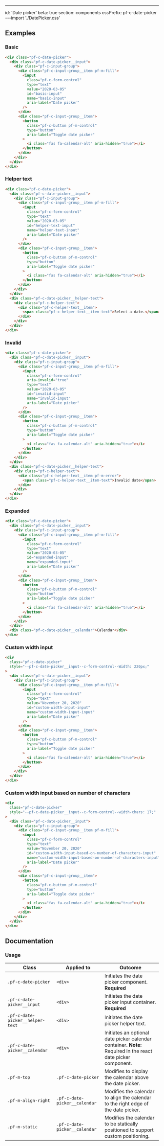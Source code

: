 ---
id: 'Date picker'
beta: true
section: components
cssPrefix: pf-c-date-picker
---import './DatePicker.css'

## Examples

### Basic

```html
<div class="pf-c-date-picker">
  <div class="pf-c-date-picker__input">
    <div class="pf-c-input-group">
      <div class="pf-c-input-group__item pf-m-fill">
        <input
          class="pf-c-form-control"
          type="text"
          value="2020-03-05"
          id="basic-input"
          name="basic-input"
          aria-label="Date picker"
        />
      </div>
      <div class="pf-c-input-group__item">
        <button
          class="pf-c-button pf-m-control"
          type="button"
          aria-label="Toggle date picker"
        >
          <i class="fas fa-calendar-alt" aria-hidden="true"></i>
        </button>
      </div>
    </div>
  </div>
</div>

```

### Helper text

```html
<div class="pf-c-date-picker">
  <div class="pf-c-date-picker__input">
    <div class="pf-c-input-group">
      <div class="pf-c-input-group__item pf-m-fill">
        <input
          class="pf-c-form-control"
          type="text"
          value="2020-03-05"
          id="helper-text-input"
          name="helper-text-input"
          aria-label="Date picker"
        />
      </div>
      <div class="pf-c-input-group__item">
        <button
          class="pf-c-button pf-m-control"
          type="button"
          aria-label="Toggle date picker"
        >
          <i class="fas fa-calendar-alt" aria-hidden="true"></i>
        </button>
      </div>
    </div>
  </div>
  <div class="pf-c-date-picker__helper-text">
    <div class="pf-c-helper-text">
      <div class="pf-c-helper-text__item">
        <span class="pf-c-helper-text__item-text">Select a date.</span>
      </div>
    </div>
  </div>
</div>

```

### Invalid

```html
<div class="pf-c-date-picker">
  <div class="pf-c-date-picker__input">
    <div class="pf-c-input-group">
      <div class="pf-c-input-group__item pf-m-fill">
        <input
          class="pf-c-form-control"
          aria-invalid="true"
          type="text"
          value="2020-03-05"
          id="invalid-input"
          name="invalid-input"
          aria-label="Date picker"
        />
      </div>
      <div class="pf-c-input-group__item">
        <button
          class="pf-c-button pf-m-control"
          type="button"
          aria-label="Toggle date picker"
        >
          <i class="fas fa-calendar-alt" aria-hidden="true"></i>
        </button>
      </div>
    </div>
  </div>
  <div class="pf-c-date-picker__helper-text">
    <div class="pf-c-helper-text">
      <div class="pf-c-helper-text__item pf-m-error">
        <span class="pf-c-helper-text__item-text">Invalid date</span>
      </div>
    </div>
  </div>
</div>

```

### Expanded

```html
<div class="pf-c-date-picker">
  <div class="pf-c-date-picker__input">
    <div class="pf-c-input-group">
      <div class="pf-c-input-group__item pf-m-fill">
        <input
          class="pf-c-form-control"
          type="text"
          value="2020-03-05"
          id="expanded-input"
          name="expanded-input"
          aria-label="Date picker"
        />
      </div>
      <div class="pf-c-input-group__item">
        <button
          class="pf-c-button pf-m-control"
          type="button"
          aria-label="Toggle date picker"
        >
          <i class="fas fa-calendar-alt" aria-hidden="true"></i>
        </button>
      </div>
    </div>
  </div>
  <div class="pf-c-date-picker__calendar">Calendar</div>
</div>

```

### Custom width input

```html
<div
  class="pf-c-date-picker"
  style="--pf-c-date-picker__input--c-form-control--Width: 220px;"
>
  <div class="pf-c-date-picker__input">
    <div class="pf-c-input-group">
      <div class="pf-c-input-group__item pf-m-fill">
        <input
          class="pf-c-form-control"
          type="text"
          value="November 20, 2020"
          id="custom-width-input-input"
          name="custom-width-input-input"
          aria-label="Date picker"
        />
      </div>
      <div class="pf-c-input-group__item">
        <button
          class="pf-c-button pf-m-control"
          type="button"
          aria-label="Toggle date picker"
        >
          <i class="fas fa-calendar-alt" aria-hidden="true"></i>
        </button>
      </div>
    </div>
  </div>
</div>

```

### Custom width input based on number of characters

```html
<div
  class="pf-c-date-picker"
  style="--pf-c-date-picker__input--c-form-control--width-chars: 17;"
>
  <div class="pf-c-date-picker__input">
    <div class="pf-c-input-group">
      <div class="pf-c-input-group__item pf-m-fill">
        <input
          class="pf-c-form-control"
          type="text"
          value="November 20, 2020"
          id="custom-width-input-based-on-number-of-characters-input"
          name="custom-width-input-based-on-number-of-characters-input"
          aria-label="Date picker"
        />
      </div>
      <div class="pf-c-input-group__item">
        <button
          class="pf-c-button pf-m-control"
          type="button"
          aria-label="Toggle date picker"
        >
          <i class="fas fa-calendar-alt" aria-hidden="true"></i>
        </button>
      </div>
    </div>
  </div>
</div>

```

## Documentation

### Usage

| Class | Applied to | Outcome |
| -- | -- | -- |
| `.pf-c-date-picker` | `<div>` | Initiates the date picker component. **Required** |
| `.pf-c-date-picker__input` | `<div>` | Initiates the date picker input container. **Required** |
| `.pf-c-date-picker__helper-text` | `<div>` | Initiates the date picker helper text. |
| `.pf-c-date-picker__calendar` | `<div>` | Initiates an optional date picker calendar container. **Note:** Required in the react date picker component. |
| `.pf-m-top` | `.pf-c-date-picker` | Modifies to display the calendar above the date picker. |
| `.pf-m-align-right` | `.pf-c-date-picker__calendar` | Modifies the calendar to align the calendar to the right edge of the date picker. |
| `.pf-m-static` | `.pf-c-date-picker__calendar` | Modifies the calendar to be statically positioned to support custom positioning. |

